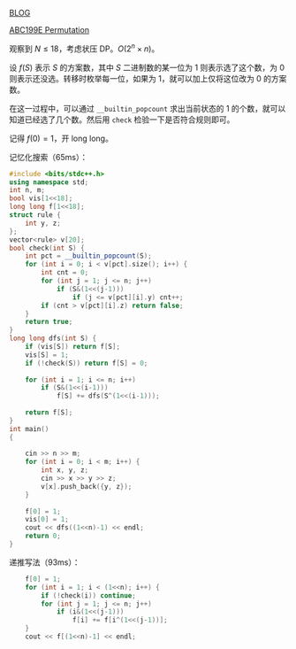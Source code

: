 [BLOG](https://blog.chungzh.cn)

[ ABC199E Permutation](https://www.luogu.com.cn/problem/AT_abc199_e)

观察到 $N \le 18$，考虑状压 DP。$O(2^n \times n)$。

设 $f(S)$ 表示 $S$ 的方案数，其中 $S$ 二进制数的某一位为 $1$ 则表示选了这个数，为 $0$ 则表示还没选。转移时枚举每一位，如果为 $1$，就可以加上仅将这位改为 $0$ 的方案数。

在这一过程中，可以通过 `__builtin_popcount` 求出当前状态的 $1$ 的个数，就可以知道已经选了几个数。然后用 `check` 检验一下是否符合规则即可。

记得 $f(0)=1$，开 long long。

记忆化搜索（65ms）：

```cpp
#include <bits/stdc++.h>
using namespace std;
int n, m;
bool vis[1<<18];
long long f[1<<18];
struct rule {
	int y, z;
};
vector<rule> v[20];
bool check(int S) {
	int pct = __builtin_popcount(S);
	for (int i = 0; i < v[pct].size(); i++) {
		int cnt = 0;
		for (int j = 1; j <= n; j++)
			if (S&(1<<(j-1)))
				if (j <= v[pct][i].y) cnt++;
		if (cnt > v[pct][i].z) return false;
	}
	return true;
}
long long dfs(int S) {
	if (vis[S]) return f[S];
	vis[S] = 1;
	if (!check(S)) return f[S] = 0;
	
	for (int i = 1; i <= n; i++)
		if (S&(1<<(i-1)))
			f[S] += dfs(S^(1<<(i-1)));
			
	return f[S];
}
int main()
{
	
	cin >> n >> m;
	for (int i = 0; i < m; i++) {
		int x, y, z;
		cin >> x >> y >> z;
		v[x].push_back({y, z});
	}
	
	f[0] = 1;
	vis[0] = 1;
	cout << dfs((1<<n)-1) << endl;
	return 0;
}
```

递推写法（93ms）：

```cpp
	f[0] = 1;
	for (int i = 1; i < (1<<n); i++) {
		if (!check(i)) continue;
		for (int j = 1; j <= n; j++)
			if (i&(1<<(j-1)))
				f[i] += f[i^(1<<(j-1))];
	}
	cout << f[(1<<n)-1] << endl;
```